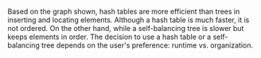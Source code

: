 Based on the graph shown, hash tables are more efficient than trees in inserting and 
locating elements. Although a hash table is much faster, it is not ordered.
On the other hand, while a self-balancing tree is slower but keeps elements in order.
The decision to use a hash table or a self-balancing tree depends on the user's
preference: runtime vs. organization. 
